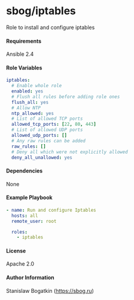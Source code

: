sbog/iptables
=============

Role to install and configure iptables

#### Requirements

Ansible 2.4

#### Role Variables

```yaml
iptables:
  # Enable whole role
  enabled: yes
  # Flush all rules before adding role ones
  flush_all: yes
  # Allow NTP
  ntp_allowed: yes
  # List of allowed TCP ports
  allowed_tcp_ports: [22, 80, 443]
  # List of allowed UDP ports
  allowed_udp_ports: []
  # Any raw rules can be added
  raw_rules: []
  # Deny all which were not explicitly allowed
  deny_all_unallowed: yes
```

#### Dependencies

None

#### Example Playbook

```yaml
- name: Run and configure Iptables
  hosts: all
  remote_user: root

  roles:
    - iptables
```

#### License

Apache 2.0

#### Author Information

Stanislaw Bogatkin (https://sbog.ru)

